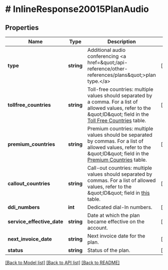 # # InlineResponse20015PlanAudio

## Properties

Name | Type | Description | Notes
------------ | ------------- | ------------- | -------------
**type** | **string** | Additional audio conferencing &lt;a href&#x3D;\&quot;/api-reference/other-references/plans\&quot;&gt;plan type.&lt;/a&gt; | [optional] 
**tollfree_countries** | **string** | Toll-free countries: multiple values should separated by a comma. For a list of allowed values, refer to the \&quot;ID\&quot; field in the [Toll Free Countries](https://marketplace.zoom.us/docs/api-reference/other-references/abbreviation-lists#toll-free-countries) table. | [optional] 
**premium_countries** | **string** | Premium countries: multiple values should be separated by commas. For a list of allowed values, refer to the \&quot;ID\&quot; field in the [Premium Countries](https://marketplace.zoom.us/docs/api-reference/other-references/abbreviation-lists#premium-countries) table. | [optional] 
**callout_countries** | **string** | Call-out countries: multiple values should separated by  commas. For a list of allowed values, refer to the \&quot;ID\&quot; field in [this](https://marketplace.zoom.us/docs/api-reference/other-references/abbreviation-lists#tsp-call-out-countries) table. | [optional] 
**ddi_numbers** | **int** | Dedicated dial-In numbers. | [optional] 
**service_effective_date** | **string** | Date at which the plan became effective on the account. | [optional] 
**next_invoice_date** | **string** | Next invoice date for the plan. | [optional] 
**status** | **string** | Status of the plan. | [optional] 

[[Back to Model list]](../../README.md#documentation-for-models) [[Back to API list]](../../README.md#documentation-for-api-endpoints) [[Back to README]](../../README.md)


